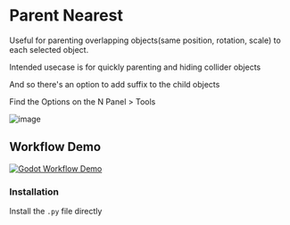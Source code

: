 # Parent Nearest
Useful for parenting overlapping objects(same position, rotation, scale) to each selected object.

Intended usecase is for quickly parenting and hiding collider objects

And so there's an option to add suffix to the child objects

Find the Options on the N Panel > Tools

![image](https://github.com/abhiraaid/parent_nearest/assets/108699606/20ceab7b-94d8-4d3d-8aef-b5e457921397)



## Workflow Demo

[![Godot Workflow Demo](https://github.com/abhiraaid/parent_nearest/assets/108699606/10ad5299-d6fb-450b-8ccd-71ccd08d23cf)](https://youtu.be/rrDWjCSln-o)


### Installation
Install the `.py` file directly
